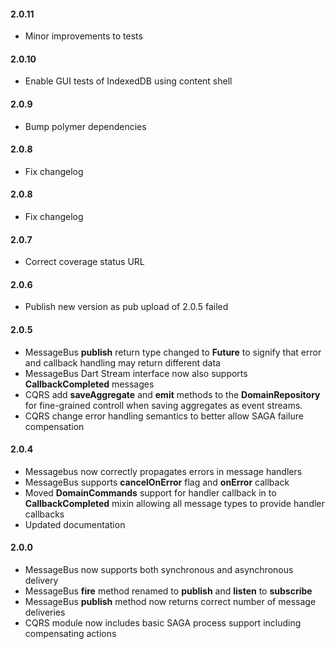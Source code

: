 #### 2.0.11
* Minor improvements to tests

#### 2.0.10
* Enable GUI tests of IndexedDB using content shell

#### 2.0.9
* Bump polymer dependencies

#### 2.0.8
* Fix changelog

#### 2.0.8
* Fix changelog

#### 2.0.7
* Correct coverage status URL

#### 2.0.6
* Publish new version as pub upload of 2.0.5 failed

#### 2.0.5
* MessageBus **publish** return type changed to **Future** to signify that error and callback handling may return different data
* MessageBus Dart Stream interface now also supports **CallbackCompleted** messages
* CQRS add **saveAggregate** and **emit** methods to the **DomainRepository** for fine-grained controll when saving aggregates as event streams.
* CQRS change error handling semantics to better allow SAGA failure compensation

#### 2.0.4
* Messagebus now correctly propagates errors in message handlers
* MessageBus supports **cancelOnError** flag and **onError** callback
* Moved **DomainCommands** support for handler callback in to **CallbackCompleted** mixin allowing all message types to provide handler callbacks
* Updated documentation

#### 2.0.0
* MessageBus now supports both synchronous and asynchronous delivery
* MessageBus **fire** method renamed to **publish** and **listen** to **subscribe**
* MessageBus **publish** method now returns correct number of message deliveries
* CQRS module now includes basic SAGA process support including compensating actions
